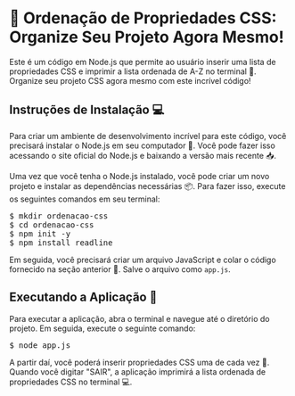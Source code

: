<h1>🎨 Ordenação de Propriedades CSS: Organize Seu Projeto Agora Mesmo!</h1>
<p>Este é um código em Node.js que permite ao usuário inserir uma lista de propriedades CSS e imprimir a lista ordenada de A-Z no terminal 🚀. Organize seu projeto CSS agora mesmo com este incrível código!</p>
<h2>Instruções de Instalação 💻</h2>
<p>Para criar um ambiente de desenvolvimento incrível para este código, você precisará instalar o Node.js em seu computador 💾. Você pode fazer isso acessando o site oficial do Node.js e baixando a versão mais recente 📥.</p>
<p>Uma vez que você tenha o Node.js instalado, você pode criar um novo projeto e instalar as dependências necessárias 📦. Para fazer isso, execute os seguintes comandos em seu terminal:</p>
<pre>
$ mkdir ordenacao-css
$ cd ordenacao-css
$ npm init -y
$ npm install readline
</pre>
<p>Em seguida, você precisará criar um arquivo JavaScript e colar o código fornecido na seção anterior 📝. Salve o arquivo como <code>app.js</code>.</p>
<h2>Executando a Aplicação 🚀</h2>
<p>Para executar a aplicação, abra o terminal e navegue até o diretório do projeto. Em seguida, execute o seguinte comando:</p>
<pre>
$ node app.js
</pre>
<p>A partir daí, você poderá inserir propriedades CSS uma de cada vez 🎨. Quando você digitar "SAIR", a aplicação imprimirá a lista ordenada de propriedades CSS no terminal 💻.</p>
